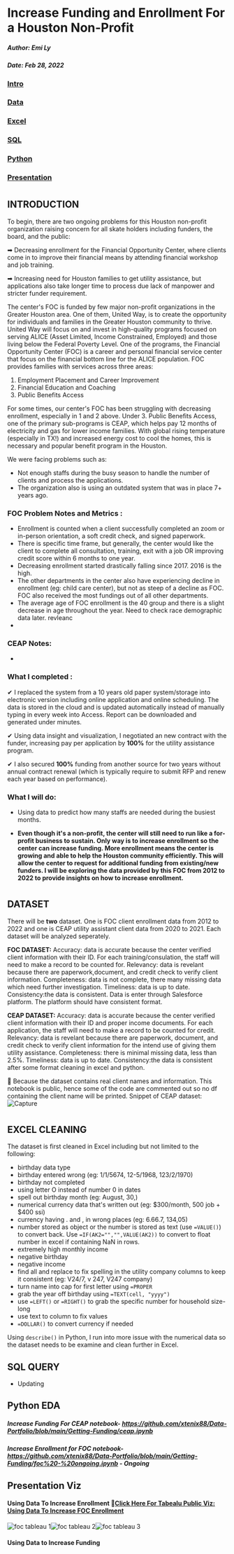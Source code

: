 # Increase Funding and Enrollment For a Houston Non-Profit

##### Author: Emi Ly

##### Date: Feb 28, 2022

### [Intro](#introduction)
### [Data](#dataset)
### [Excel](#excel-cleaning)
### [SQL](#sql-query)
### [Python](#python-eda)
### [Presentation](#presentation-viz)

#

## INTRODUCTION

To begin, there are two ongoing problems for this Houston non-profit organization raising concern for all skate holders including funders, the board, and the public:

➡ Decreasing enrollment for the Financial Opportunity Center, where clients come in to improve their financial means by attending financial workshop and job training.

➡ Increasing need for Houston families to get utility assistance, but applications also take longer time to process due lack of manpower and stricter funder requirement.

The center's FOC is funded by few major non-profit organizations in the Greater Houston area. One of them, United Way, is to create the opportunity for individuals and families in the Greater Houston community to thrive. United Way will focus on and invest in high-quality programs focused on serving ALICE (Asset Limited, Income Constrained, Employed) and those living below the Federal Poverty Level.  One of the programs, the Financial Opportunity Center (FOC) is a career and personal financial service center that focus on the financial bottom line for the ALICE population. FOC provides families with services across three areas:

1. Employment Placement and Career Improvement
2. Financial Education and Coaching
3. Public Benefits Access

For some times, our center's FOC has been struggling with decreasing enrollment, especially in 1 and 2 above. Under 3. Public Benefits Access, one of the primary sub-programs is CEAP, which helps pay 12 months of electricity and gas for lower income families. With global rising temperature (especially in TX!) and increased energy cost to cool the homes, this is necessary and popular benefit program in the Houston.

We were facing problems such as:
- Not enough staffs during the busy season to handle the number of clients and process the applications. 
- The organization also is using an outdated system that was in place 7+ years ago. 

### FOC Problem Notes and Metrics :
- Enrollment is counted when a client successfully completed an zoom or in-person orientation, a soft credit check, and signed paperwork.
- There is specific time frame, but generally, the center would like the client to complete all consultation, training, exit with a job OR improving credit score within 6  months to one year.
- Decreasing enrollment started drastically falling since 2017. 2016 is the high. 
- The other departments in the center also have experiencing decline in enrollment (eg: child care center), but not as steep of a decline as FOC. FOC also received the most fundings out of all other departments. 
- The average age of FOC enrollment is the 40 group and there is a slight decrease in age throughout the year. Need to check race demographic data later. revleanc
- 



### CEAP Notes:
- 

### What I completed :
✔ I replaced the system from a 10 years old paper system/storage into electronic version including online application and online scheduling. The data is stored in the cloud and is updated automatically instead of manually typing in every week into Access. Report can be downloaded and generated under minutes.

✔ Using data insight and visualization, I negotiated an new contract with the funder, increasing pay per application by **100%** for the utility assistance program. 

✔ I also secured **100%** funding from another source for two years without annual contract renewal (which is typically require to submit RFP and renew each year based on performance).

### What I will do:
- Using data to predict how many staffs are needed during the busiest months.

- **Even though it's a non-profit, the center will still need to run like a for-profit business to sustain. Only way is to increase enrollment so the center can increase funding. More enrollment means the center is growing and able to help the Houston community efficiently. This  will allow the center to request for additional funding from existing/new funders. I will be exploring the data provided by this FOC from 2012 to 2022 to provide insights on how to increase enrollment.**

#
## DATASET

There will be **two** dataset. One is FOC client enrollment data from 2012 to 2022 and one is CEAP utility assistant client data from 2020 to 2021. Each dataset will be analyzed seperately. 

**FOC DATASET:**
Accuracy: data is accurate because the center verified client information with their ID. For each training/consulation, the staff will need to make a record to be counted for. 
Relevancy: data is revelant because there are paperwork,document, and credit check to verify client information.
Completeness: data is not complete, there many missing data which need further investigation.
Timeliness: data is up to date.
Consistency:the data is consistent. Data is enter through Salesforce platform. The platform should have consistent format. 

**CEAP DATASET:**
Accuracy: data is accurate because the center verified client information with their ID and proper income documents. For each application, the staff will need to make a record to be counted for credit. 
Relevancy: data is revelant because there are paperwork, document, and credit check to verify client information for the intend use of giving them utility assistance.
Completeness: there is minimal missing data, less than 2.5%.
Timeliness: data is up to date.
Consistency:the data is consistent after some format cleaning in excel and python. 

🚫 Because the dataset contains real client names and information. This notebook is public, hence some of the code are commented out so no df containing the client name will be printed. Snippet of CEAP dataset:
![Capture](https://user-images.githubusercontent.com/62857660/156033093-aa8462b4-7eca-4aab-9460-2e4a98549c73.jpg)



#
## EXCEL CLEANING

The dataset is first cleaned in Excel including but not limited to the following:
- birthday data type
- birthday entered wrong (eg: 1/1/5674, 12-5/1968, 123/2/1970)
- birthday not completed
- using letter O instead of number 0 in dates
- spell out birthday month (eg: August, 30,)
- numerical currency data that's written out (eg: $300/month, 500 job + $400 ssi)
- currency having . and , in wrong places (eg: 6.66.7, 134,05)
- number stored as object or the number is stored as text (use `=VALUE()`) to convert back. Use `=IF(AK2="","",VALUE(AK2))` to convert to float number in excel if containing NaN in rows.
- extremely high monthly income
- negative birthday
- negative income
- find all and replace to fix spelling in the utility company columns to keep it consistent (eg: V24/7, v 247, V247 company)
- turn name into cap for first letter using `=PROPER`
- grab the year off birthday using `=TEXT(cell, "yyyy")`
- use `=LEFT()` or `=RIGHT()` to grab the specific number for household size-long
- use text to column to fix values
- `=DOLLAR()` to convert currency if needed

Using `describe()` in Python, I run into more issue with the numerical data so the dataset needs to be examine and clean further in Excel. 


## SQL QUERY

- Updating


## Python EDA

##### Increase Funding For CEAP notebook- https://github.com/xtenix88/Data-Portfolio/blob/main/Getting-Funding/ceap.ipynb
##### Increase Enrollment for FOC notebook- https://github.com/xtenix88/Data-Portfolio/blob/main/Getting-Funding/foc%20-%20ongoing.ipynb - Ongoing


## Presentation Viz

#### Using Data To Increase Enrollment 🎨[Click Here For Tabealu Public Viz: Using Data To Increase FOC Enrollment](https://public.tableau.com/app/profile/emily.liang7497/viz/IncreaseMemberEnrollmentUsingData/Dashboard1?publish=yes)

![foc tableau 1](https://user-images.githubusercontent.com/62857660/155892915-05e6715a-b578-453e-8df6-2ff8829c2a94.jpg)![foc tableau 2](https://user-images.githubusercontent.com/62857660/155892917-2dcf8192-2a26-4cab-9231-8d9c3ccf6ecd.jpg)![foc tableau 3](https://user-images.githubusercontent.com/62857660/155892919-7eac5787-699b-44ae-b371-ddcaea1dd40b.jpg)

#### Using Data to Increase Funding






